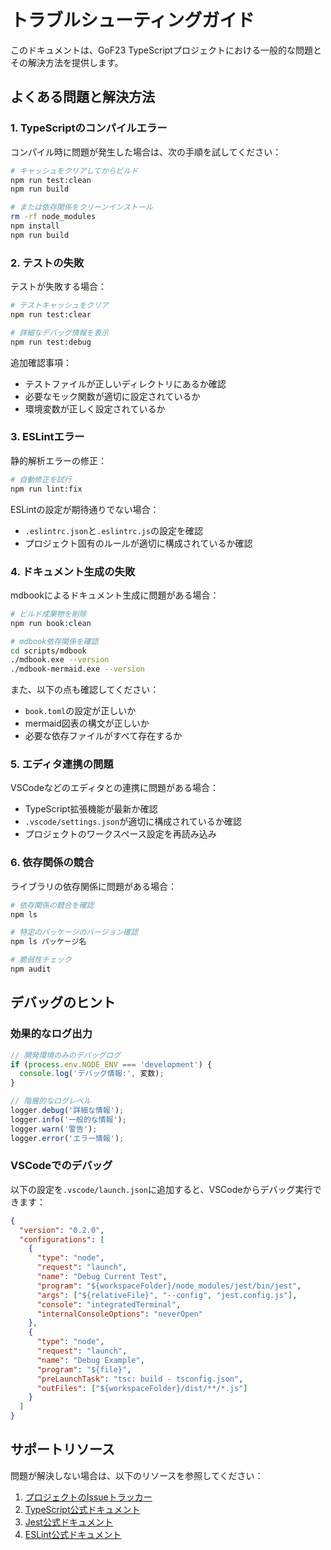 # トラブルシューティングガイド

このドキュメントは、GoF23 TypeScriptプロジェクトにおける一般的な問題とその解決方法を提供します。

## よくある問題と解決方法

### 1. TypeScriptのコンパイルエラー

コンパイル時に問題が発生した場合は、次の手順を試してください：

```bash
# キャッシュをクリアしてからビルド
npm run test:clean
npm run build

# または依存関係をクリーンインストール
rm -rf node_modules
npm install
npm run build
```

### 2. テストの失敗

テストが失敗する場合：

```bash
# テストキャッシュをクリア
npm run test:clear

# 詳細なデバッグ情報を表示
npm run test:debug
```

追加確認事項：
- テストファイルが正しいディレクトリにあるか確認
- 必要なモック関数が適切に設定されているか
- 環境変数が正しく設定されているか

### 3. ESLintエラー

静的解析エラーの修正：

```bash
# 自動修正を試行
npm run lint:fix
```

ESLintの設定が期待通りでない場合：
- `.eslintrc.json`と`.eslintrc.js`の設定を確認
- プロジェクト固有のルールが適切に構成されているか確認

### 4. ドキュメント生成の失敗

mdbookによるドキュメント生成に問題がある場合：

```bash
# ビルド成果物を削除
npm run book:clean

# mdbook依存関係を確認
cd scripts/mdbook
./mdbook.exe --version
./mdbook-mermaid.exe --version
```

また、以下の点も確認してください：
- `book.toml`の設定が正しいか
- mermaid図表の構文が正しいか
- 必要な依存ファイルがすべて存在するか

### 5. エディタ連携の問題

VSCodeなどのエディタとの連携に問題がある場合：

- TypeScript拡張機能が最新か確認
- `.vscode/settings.json`が適切に構成されているか確認
- プロジェクトのワークスペース設定を再読み込み

### 6. 依存関係の競合

ライブラリの依存関係に問題がある場合：

```bash
# 依存関係の競合を確認
npm ls

# 特定のパッケージのバージョン確認
npm ls パッケージ名

# 脆弱性チェック
npm audit
```

## デバッグのヒント

### 効果的なログ出力

```typescript
// 開発環境のみのデバッグログ
if (process.env.NODE_ENV === 'development') {
  console.log('デバッグ情報:', 変数);
}

// 階層的なログレベル
logger.debug('詳細な情報');
logger.info('一般的な情報');
logger.warn('警告');
logger.error('エラー情報');
```

### VSCodeでのデバッグ

以下の設定を`.vscode/launch.json`に追加すると、VSCodeからデバッグ実行できます：

```json
{
  "version": "0.2.0",
  "configurations": [
    {
      "type": "node",
      "request": "launch",
      "name": "Debug Current Test",
      "program": "${workspaceFolder}/node_modules/jest/bin/jest",
      "args": ["${relativeFile}", "--config", "jest.config.js"],
      "console": "integratedTerminal",
      "internalConsoleOptions": "neverOpen"
    },
    {
      "type": "node",
      "request": "launch",
      "name": "Debug Example",
      "program": "${file}",
      "preLaunchTask": "tsc: build - tsconfig.json",
      "outFiles": ["${workspaceFolder}/dist/**/*.js"]
    }
  ]
}
```

## サポートリソース

問題が解決しない場合は、以下のリソースを参照してください：

1. [プロジェクトのIssueトラッカー](https://github.com/yourusername/GoF23_TypeScript/issues)
2. [TypeScript公式ドキュメント](https://www.typescriptlang.org/docs/)
3. [Jest公式ドキュメント](https://jestjs.io/docs/getting-started)
4. [ESLint公式ドキュメント](https://eslint.org/docs/user-guide/getting-started) 